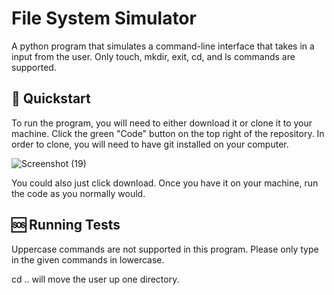 
# File System Simulator

A python program that simulates a command-line interface that takes in a input from the user. Only touch, mkdir, exit, cd, and ls commands are supported.


## 🚀 Quickstart

To run the program, you will need to either download it or clone it to your machine. Click the green "Code" button on the top right of the repository. In order to clone, you will need to have git installed on your computer. 

![Screenshot (19)](https://github.com/brinikki/Python-Filesystem-Check-Point-take-home-assignment/assets/94340126/a77b87c2-99f0-45e2-9b1c-32fd342aa640)

You could also just click download. Once you have it on your machine, run the code as you normally would. 


## 🆘 Running Tests

Uppercase commands are not supported in this program. Please only type in the given commands in lowercase. 

cd .. will move the user up one directory. 
